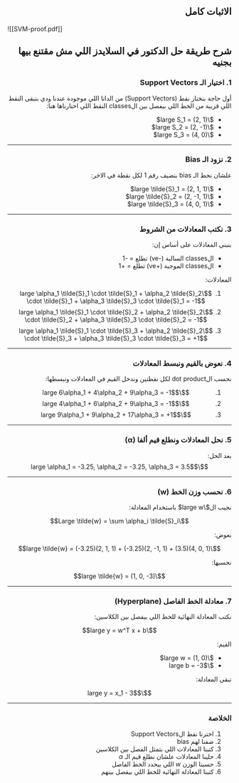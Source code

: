 
<div dir="rtl"> 

## **الاثبات كامل**

</div> 



![[SVM-proof.pdf]]


<div dir="rtl"> 


## **شرح طريقة حل الدكتور في السلايدز اللي مش مقتنع بيها بجنيه**
### **1. اختيار الـ Support Vectors**

أول حاجة بنختار نقط (Support Vectors) من الداتا اللي موجودة عندنا ودي بتبقى النقط اللي قريبة من الخط اللي بيفصل بين الclasses
النقط اللي اختارناها هنا:

- $\large S_1 = (2, 1)$
- $\large S_2 = (2, -1)$
- $\large S_3 = (4, 0)$

---

### **2. نزود الـ Bias**

علشان نحط الـ bias بنضيف رقم 1 لكل نقطة في الاخر:

- $\large \tilde{S}_1 = (2, 1, 1)$
- $\large \tilde{S}_2 = (2, -1, 1)$
- $\large \tilde{S}_3 = (4, 0, 1)$

---

### **3. نكتب المعادلات من الشروط**

بنبني المعادلات على أساس إن:

- الclasses السالبة (-ve) تطلع = -1
- الclasses الموجبة (+ve) تطلع = +1

المعادلات:

1. $$\large \alpha_1 \tilde{S}_1 \cdot \tilde{S}_1 + \alpha_2 \tilde{S}_2 \cdot \tilde{S}_1 + \alpha_3 \tilde{S}_3 \cdot \tilde{S}_1 = -1$$
2. $$\large \alpha_1 \tilde{S}_1 \cdot \tilde{S}_2 + \alpha_2 \tilde{S}_2 \cdot \tilde{S}_2 + \alpha_3 \tilde{S}_3 \cdot \tilde{S}_2 = -1$$
3. $$\large \alpha_1 \tilde{S}_1 \cdot \tilde{S}_3 + \alpha_2 \tilde{S}_2 \cdot \tilde{S}_3 + \alpha_3 \tilde{S}_3 \cdot \tilde{S}_3 = +1$$

---

### **4. نعوض بالقيم ونبسط المعادلات**

نحسب الdot product لكل نقطتين وندخل القيم في المعادلات ونبسطها:

1. $$\large 6\alpha_1 + 4\alpha_2 + 9\alpha_3 = -1$$
2. $$\large 4\alpha_1 + 6\alpha_2 + 9\alpha_3 = -1$$
3. $$\large 9\alpha_1 + 9\alpha_2 + 17\alpha_3 = +1$$

---

### **5. نحل المعادلات ونطلع قيم ألفا (α)**

بعد الحل:
 $$\large \alpha_1 = -3.25,   \alpha_2 = -3.25,  \alpha_3 = 3.5$$

---
### **6. نحسب وزن الخط (w)**

نجيب ال$\large w$ باستخدام المعادلة:

$$\Large \tilde{w} = \sum \alpha_i \tilde{S}_i$$

نعوض:

$$\large \tilde{w} = (-3.25)(2, 1, 1) + (-3.25)(2, -1, 1) + (3.5)(4, 0, 1)$$

نحسبها:

$$\large \tilde{w} = (1, 0, -3)$$

---

### **7. معادلة الخط الفاصل (Hyperplane)**

نكتب المعادلة النهائية للخط اللي بيفصل بين الكلاسين:

$$\large y = w^T x + b$$

القيم:

- $\large w = (1, 0)$
- $\large b = -3$

تبقى المعادلة:

$$\large y = x_1 - 3$$

---

### **الخلاصة**
1. اخترنا نقط الSupport Vectors
2. ضفنا لهم bias
3. كتبنا المعادلات اللي بتمثل الفصل بين الكلاسين
4. حلينا المعادلات علشان نطلع قيم الـ $α$
5. حسبنا الوزن $w$ اللي بيحدد الخط الفاصل
6. كتبنا المعادلة النهائية للخط اللي بيفصل بينهم



</div> 